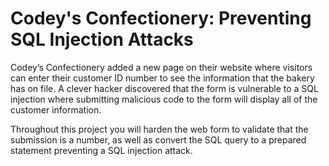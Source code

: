 # Codey's Confectionery: Preventing SQL Injection Attacks

Codey’s Confectionery added a new page on their website where visitors can enter their customer ID number to see the information that the bakery has on file. A clever hacker discovered that the form is vulnerable to a SQL injection where submitting malicious code to the form will display all of the customer information.

Throughout this project you will harden the web form to validate that the submission is a number, as well as convert the SQL query to a prepared statement preventing a SQL injection attack.
